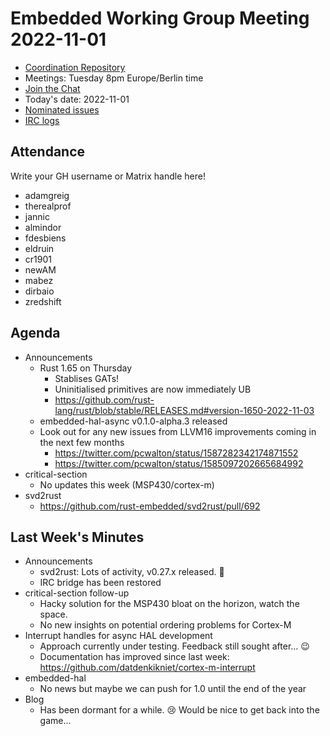 # Embedded Working Group Meeting 2022-11-01

* [Coordination Repository]
* Meetings: Tuesday 8pm Europe/Berlin time
* [Join the Chat]
* Today's date: 2022-11-01
* [Nominated issues](https://github.com/search?q=org%3Arust-embedded+label%3Anominated+is%3Aopen&type=Issues)
* [IRC logs]

[Coordination Repository]: https://github.com/rust-embedded/wg
[Join the Chat]: https://riot.im/app/#/room/#rust-embedded:matrix.org
[IRC logs]: https://libera.irclog.whitequark.org/rust-embedded/2022-11-01

## Attendance

Write your GH username or Matrix handle here!

* adamgreig
* therealprof
* jannic
* almindor
* fdesbiens
* eldruin
* cr1901
* newAM
* mabez
* dirbaio
* zredshift


## Agenda

* Announcements
    * Rust 1.65 on Thursday
        * Stablises GATs!
        * Uninitialised primitives are now immediately UB
        * https://github.com/rust-lang/rust/blob/stable/RELEASES.md#version-1650-2022-11-03
    * embedded-hal-async v0.1.0-alpha.3 released
    * Look out for any new issues from LLVM16 improvements coming in the next few months
        * https://twitter.com/pcwalton/status/1587282342174871552
        * https://twitter.com/pcwalton/status/1585097202665684992
* critical-section
    * No updates this week (MSP430/cortex-m)
* svd2rust
    * https://github.com/rust-embedded/svd2rust/pull/692

## Last Week's Minutes

* Announcements
    * svd2rust: Lots of activity, v0.27.x released. 🎉
    * IRC bridge has been restored
* critical-section follow-up
    * Hacky solution for the MSP430 bloat on the horizon, watch the space.
    * No new insights on potential ordering problems for Cortex-M
* Interrupt handles for async HAL development
    * Approach currently under testing. Feedback still sought after... :wink:
    * Documentation has improved since last week: https://github.com/datdenkikniet/cortex-m-interrupt
* embedded-hal
    * No news but maybe we can push for 1.0 until the end of the year
* Blog
    * Has been dormant for a while. 😢 Would be nice to get back into the game...
